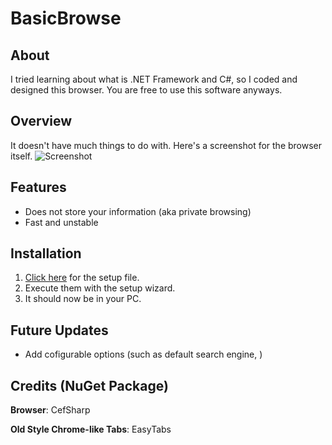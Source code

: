 # BasicBrowse

## About

I tried learning about what is .NET Framework and C#, so I coded and designed this browser.
You are free to use this software anyways.

## Overview

It doesn't have much things to do with. Here's a screenshot for the browser itself.
![Screenshot](https://i.imgur.com/zeKViEQ.png)

## Features

- Does not store your information (aka private browsing)
- Fast and unstable

## Installation

1. [Click here](https://github.com/raymond-1227/BasicBrowse/tree/master/BasicBrowse%20Setup/Debug) for the setup file.
2. Execute them with the setup wizard.
3. It should now be in your PC.

## Future Updates

- Add cofigurable options (such as default search engine, )

## Credits (NuGet Package)

**Browser**: CefSharp

**Old Style Chrome-like Tabs**: EasyTabs
